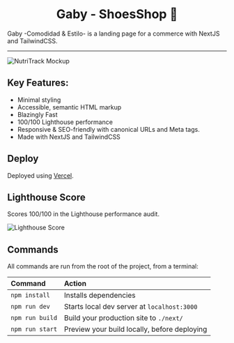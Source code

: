 
<h1 align="center">
  Gaby - ShoesShop 👡
</h1>

Gaby -Comodidad & Estilo- is a landing page for a commerce with NextJS and TailwindCSS. 

<hr>

![NutriTrack Mockup](/public/nutritrack.png)

## Key Features:

-   Minimal styling 
-   Accessible, semantic HTML markup
-   Blazingly Fast
-   100/100 Lighthouse performance
-   Responsive & SEO-friendly with canonical URLs and Meta tags.
-   Made with NextJS and TailwindCSS

## Deploy

Deployed using [Vercel](https://vercel.com?utm_source=github&utm_medium=readme&utm_campaign=next-example).


## Lighthouse Score

Scores 100/100 in the Lighthouse performance audit.

![Lighthouse Score](/lighthouse-score.png)

## Commands

All commands are run from the root of the project, from a terminal:

| Command         | Action                                       |
| :-------------- | :------------------------------------------- |
| `npm install`   | Installs dependencies                        |
| `npm run dev`   | Starts local dev server at `localhost:3000`  |
| `npm run build` | Build your production site to `./next/`      |
| `npm run start` | Preview your build locally, before deploying |

